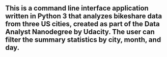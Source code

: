 ## This is a command line interface application written in Python 3 that analyzes bikeshare data from three US cities, created as part of the Data Analyst Nanodegree by Udacity. The user can filter the summary statistics by city, month, and day.


